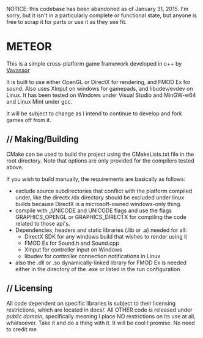 NOTICE: this codebase has been abandoned as of January 31, 2015. I'm sorry, but it isn't in a particularly complete or functional state, but anyone is free to scrap it for parts or use it as they see fit.

METEOR
======

This is a simple cross-platform game framework developed in c++ by [Vavassor](http://vavassor.tumblr.com)

It is built to use either OpenGL or DirectX for rendering, and FMOD Ex for sound. Also uses XInput on windows for gamepads, and libudev/evdev on Linux. It has been tested on Windows under Visual Studio and MinGW-w64 and Linux Mint under gcc.

It will be subject to change as I intend to continue to develop and fork games off from it.

// Making/Building
--------------

CMake can be used to build the project using the CMakeLists.txt file in the root directory. Note that options are only provided for the compilers tested above.

If you wish to build manually, the requirements are basically as follows:

-   exclude source subdirectories that conflict with the platform
    compiled under, like the directx /dx directory should be excluded
    under linux builds because DirectX is a microsoft-owned windows-only
    thing.
-   compile with _UNICODE and UNICODE flags and use the flags 
    GRAPHICS_OPENGL or GRAPHICS_DIRECTX for compiling the code related
    to those api's.
-   Dependencies, headers and static libraries (.lib or .a) needed for all:
      * DirectX SDK for any windows build that wishes to render using it
      * FMOD Ex for Sound.h and Sound.cpp
      * XInput for controller input on Windows
	  * libudev for controller connection notifications in Linux
-   also the .dll or .so dynamically-linked library for FMOD Ex is needed
    either in the directory of the .exe or listed in the run configuration

// Licensing
--------------

All code dependent on specific libraries is subject to their licensing restrictions, which are located in docs/. All OTHER code is released under _public domain_, specifically meaning I place NO restrictions on its use at all, whatsoever. Take it and do a thing with it. It will be cool I promise. No need to credit me
